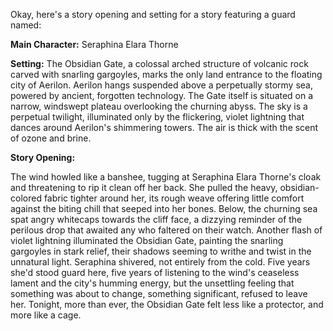 Okay, here's a story opening and setting for a story featuring a guard named:

**Main Character:**  Seraphina Elara Thorne

**Setting:**  The Obsidian Gate, a colossal arched structure of volcanic rock carved with snarling gargoyles, marks the only land entrance to the floating city of Aerilon.  Aerilon hangs suspended above a perpetually stormy sea, powered by ancient, forgotten technology. The Gate itself is situated on a narrow, windswept plateau overlooking the churning abyss.  The sky is a perpetual twilight, illuminated only by the flickering, violet lightning that dances around Aerilon's shimmering towers.  The air is thick with the scent of ozone and brine.

**Story Opening:**

The wind howled like a banshee, tugging at Seraphina Elara Thorne's cloak and threatening to rip it clean off her back. She pulled the heavy, obsidian-colored fabric tighter around her, its rough weave offering little comfort against the biting chill that seeped into her bones. Below, the churning sea spat angry whitecaps towards the cliff face, a dizzying reminder of the perilous drop that awaited any who faltered on their watch.  Another flash of violet lightning illuminated the Obsidian Gate, painting the snarling gargoyles in stark relief, their shadows seeming to writhe and twist in the unnatural light. Seraphina shivered, not entirely from the cold.  Five years she'd stood guard here, five years of listening to the wind's ceaseless lament and the city's humming energy, but the unsettling feeling that something was about to change, something significant, refused to leave her.  Tonight, more than ever, the Obsidian Gate felt less like a protector, and more like a cage.
